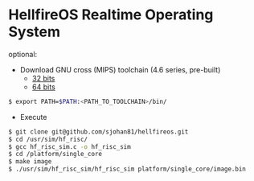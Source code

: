 # HellfireOS Realtime Operating System

optional: 
- Download GNU cross (MIPS) toolchain (4.6 series, pre-built)
  - [32 bits](https://dl.dropboxusercontent.com/u/7936618/gcc-4.6.1_x86.tar.gz)
  - [64 bits](https://dl.dropboxusercontent.com/u/7936618/gcc-4.6.1.tar.gz)
```sh
$ export PATH=$PATH:<PATH_TO_TOOLCHAIN>/bin/
```
 - Execute 
```sh
$ git clone git@github.com/sjohan81/hellfireos.git
$ cd /usr/sim/hf_risc/
$ gcc hf_risc_sim.c -o hf_risc_sim
$ cd /platform/single_core
$ make image
$ ./usr/sim/hf_risc_sim/hf_risc_sim platform/single_core/image.bin 
```
